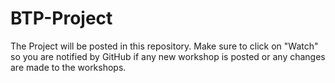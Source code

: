 # BTP-Project
The Project will be posted in this repository. Make sure to click on "Watch" so you are notified by GitHub if any new workshop is posted or any changes are made to the workshops. 

